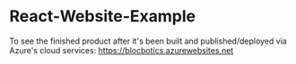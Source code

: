 # React-Website-Example

To see the finished product after it's been built and published/deployed via Azure's cloud services:
https://blocbotics.azurewebsites.net

